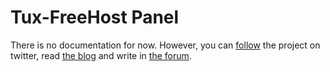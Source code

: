 Tux-FreeHost Panel
=======

There is no documentation for now. However, you can [follow](https://twitter.com/tuxfeehost) the project on twitter, read [the blog](http://tux-fh.net/posts.html) and write in [the forum](http://forum.tux-fh.net).
